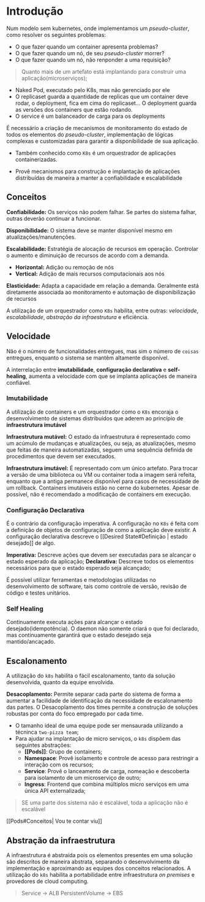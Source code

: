# Introdução 
Num modelo sem kubernetes, onde implementamos um _pseudo-cluster_, como resolver os seguintes problemas:
* O que fazer quando um container apresenta problemas?
* O que fazer quando um nó, de seu _pseudo-cluster_ morrer?
* O que fazer quando um nó, não renponder a uma requisição?

> Quanto mais de um artefato está implantando para construir uma aplicação(microserviços);

* Naked Pod, executado pelo K8s, mas não gerenciado por ele
* O replicaset guarda a quantidade de replicas que um container deve rodar, o deployment, fica em cima do replicaset... O deployment guarda as versões dos containers que estão rodando.
* O service é um balanceador de carga para os deployments


É necessário a criação de mecanismos de monitoramento do estado de todos os elementos do _pseudo-cluster_, implementação de lógicas complexas e customizadas para garantir a disponibilidade de sua aplicação.

* Também conhecido como `K8s` é um orquestrador de aplicações containerizadas.

* Provê mecanismos para construção e implantação de aplicações distribuídas de maneira a manter a confiabilidade e escalabilidade

## Conceitos

**Confiabilidade:** Os serviços não podem falhar. Se partes do sistema falhar, outras deverão continuar a funcionar.

**Disponibilidade:** O sistema deve se manter disponível mesmo em atualizações/manutenções.

**Escalabilidade:** Estratégia de alocação de recursos em operação. Controlar o aumento e diminuição de recursos de acordo com a demanda.

- **Horizontal:** Adição ou remoção de nós
- **Vertical:** Adição de mais recursos computacionais aos nós 

**Elasticidade:** Adapta a capacidade em relação a demanda. Geralmente está diretamente associada ao monitoramento e automação de disponibilização de recursos

A utilização de um orquestrador como `K8s` habilita, entre outras: _velocidade_, _escalabilidade_, _abstração da infraestrutura_ e eficiência.

## Velocidade
Não é o número de funcionalidades entregues, mas sim o número de `coisas` entregues, enquanto o sistema se mantêm altamente disponível.

A interrelação entre **imutabilidade**, **configuração declarativa** e **self-healing**, aumenta a velocidade com que se implanta aplicações de maneira confiável.

### Imutabilidade
A utilização de containers e um orquestrador como o `K8s` encoraja o desenvolvimento de sistemas distribuídos que aderem ao princípio de **infraestrutura imutável**

**Infraestrutura mutável:** O estado da infraestrutura é representado como um acúmulo de mudanças e atualizações, ou seja, as atualizações, mesmo que feitas de maneira automatizadas, seguem uma sequência definida de procedimentos que devem ser executados.

**Infraestrutura imutável:** É representado com um único artefato. Para trocar a versão de uma biblioteca ou VM ou container toda a imagem será refeita, enquanto que a antiga permanece disponível para casos de necessidade de um rollback. Containers imutáveis estão no cerne do kubernetes. Apesar de possível, não é recomendado a modificação de containers em execução.

### Configuração Declarativa
É o contrário da configuração imperativa. A configuração no `K8s` é feita com a definição de objetos de configuração de como a aplicação deve existir. A configuração declarativa descreve o [[Desired State#Definição | estado desejado]] de algo.

**Imperativa:** Descreve ações que devem ser executadas para se alcançar o estado esperado da aplicação;
**Declarativa:** Descreve todos os elementos necessários para que o estado esperado seja alcançado;

É possível utilizar ferramentas e metodologias utilizadas no desenvolvimento de software, tais como controle de versão, revisão de código e testes unitários.

### Self Healing
Continuamente executa ações para alcançar o estado desejado(idempotência). O daemon não somente criará o que foi declarado, mas continuamente garantirá que o estado desejado seja mantido/ancaçado.

## Escalonamento
A utilização do `k8s` habilita o fácil escalonamento, tanto da solução desenvolvida, quanto da equipe envolvida.

**Desacoplamento:** Permite separar cada parte do sistema de forma a aumentar a facilidade de identificação da necessidade de escalonamento das partes. O Desacoplamento dos times permite a construção de soluções robustas por conta do foco empregado por cada time.

* O tamanho ideal de uma equipe pode ser mensaurada utilizando a técninca `two-pizza team`;
* Para ajudar na implantação de micro serviços, o `k8s` dispõem das seguintes abstrações:
  * **[[Pods]]**: Grupo de containers;
  * **Namespace**:  Provê isolamento e controle de acesso para restringir a interação com os recursos;
  * **Service**: Provê o lanceamento de carga, nomeação e descoberta para isolamento de um microserviço de outro;
  * **Ingress**: Frontend que combina múltiplos micro serviços em uma única API externalizada;

> SE uma parte dos sistema não é escalável, toda a aplicação não é escalável

[[Pods#Conceitos| Vou te contar viu]]
## Abstração da infraestrutura
A infraestrutura é abstraída pois os elementos presentes em uma solução são descritos de maneira abstrata, separando o desenvolvimento da implementação e aproximando as equipes dos conceitos relacionados. A utilização do `k8s` habilita a portabilidade entre infraestrutura _on premises_ e provedores de cloud computing.
> Service -> ALB
> PersistentVolume -> EBS